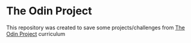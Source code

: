 # The Odin Project

 This repository was created to save some projects/challenges from <a href="https://www.theodinproject.com/lessons/ruby-stock-picker">The Odin Project</a> curriculum

